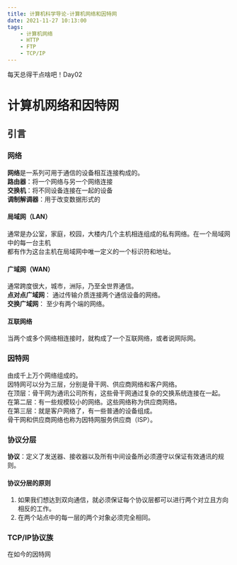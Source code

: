 ```yaml
---
title: 计算机科学导论-计算机网络和因特网
date: 2021-11-27 10:13:00
tags:
    - 计算机网络
    - HTTP
    - FTP
    - TCP/IP
---
```


每天总得干点啥吧！Day02  
# 计算机网络和因特网
## 引言
### 网络
**网络**是一系列可用于通信的设备相互连接构成的。  
**路由器**：将一个网络与另一个网络连接  
**交换机**：将不同设备连接在一起的设备  
**调制解调器**：用于改变数据形式的  
#### 局域网（LAN）
通常是办公室，家庭，校园，大楼内几个主机相连组成的私有网络。在一个局域网中的每一台主机  
都有作为这台主机在局域网中唯一定义的一个标识符和地址。  
#### 广域网（WAN）
通常跨度很大，城市，洲际，乃至全世界通信。  
**点对点广域网**： 通过传输介质连接两个通信设备的网络。  
**交换广域网**： 至少有两个端的网络。  
#### 互联网络
当两个或多个网络相连接时，就构成了一个互联网络，或者说网际网。  
### 因特网
由成千上万个网络组成的。  
因特网可以分为三层，分别是骨干网、供应商网络和客户网络。  
在顶层：骨干网为通讯公司所有，这些骨干网通过复杂的交换系统连接在一起。  
在第二层：有一些规模较小的网络。这些网络称为供应商网络。   
在第三层：就是客户网络了，有一些普通的设备组成。  
骨干网和供应商网络也称为因特网服务供应商（ISP）。  
### 协议分层
**协议**：定义了发送器、接收器以及所有中间设备所必须遵守以保证有效通讯的规则。  
#### 协议分层的原则
1. 如果我们想达到双向通信，就必须保证每个协议层都可以进行两个对立且方向相反的工作。  
2. 在两个站点中的每一层的两个对象必须完全相同。
### TCP/IP协议族
在如今的因特网
